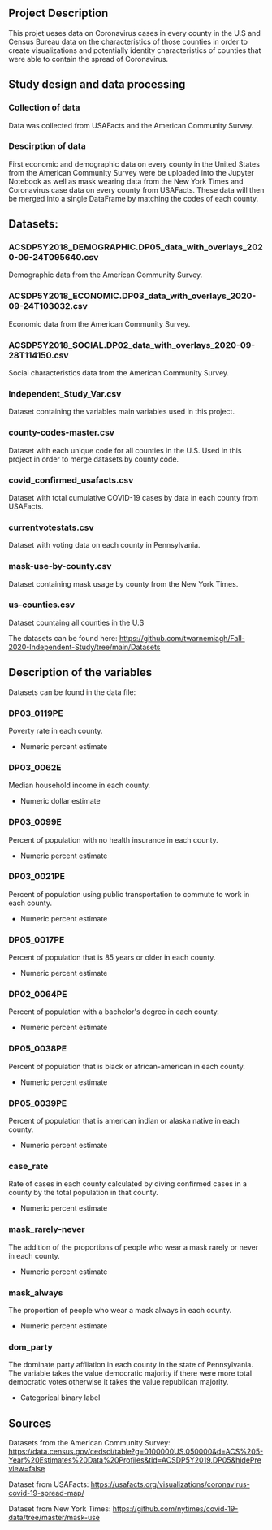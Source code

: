 ## Project Description
This projet ueses data on Coronavirus cases in every county in the U.S and Census Bureau data on the characteristics of those counties in order to create visualizations and potentially identity characteristics of counties that were able to contain the spread of Coronavirus. 


## Study design and data processing

### Collection of data
Data was collected from USAFacts and the American Community Survey.

### Descirption of data
First economic and demographic data on every county in the United States from the American Community Survey were be uploaded into the Jupyter Notebook as well as mask wearing data from the New York Times and Coronavirus case data on every county from USAFacts. These data will then be merged into a single DataFrame by matching the codes of each county. 

## Datasets:

### ACSDP5Y2018_DEMOGRAPHIC.DP05_data_with_overlays_2020-09-24T095640.csv
Demographic data from the American Community Survey.

### ACSDP5Y2018_ECONOMIC.DP03_data_with_overlays_2020-09-24T103032.csv
Economic data from the American Community Survey.

### ACSDP5Y2018_SOCIAL.DP02_data_with_overlays_2020-09-28T114150.csv
Social characteristics data from the American Community Survey.

### Independent_Study_Var.csv
Dataset containing the variables main variables used in this project.

### county-codes-master.csv
Dataset with each unique code for all counties in the U.S. Used in this project in order to merge datasets by county code.

### covid_confirmed_usafacts.csv
Dataset with total cumulative COVID-19 cases by data in each county from USAFacts.

### currentvotestats.csv
Dataset with voting data on each county in Pennsylvania.

### mask-use-by-county.csv
Dataset containing mask usage by county from the New York Times. 

### us-counties.csv
Dataset countaing all counties in the U.S

The datasets can be found here: 
https://github.com/twarnemiagh/Fall-2020-Independent-Study/tree/main/Datasets

## Description of the variables
Datasets can be found in the data file:

### DP03_0119PE 
Poverty rate in each county.
 - Numeric percent estimate

### DP03_0062E
Median household income in each county.
 - Numeric dollar estimate
 
### DP03_0099E
Percent of population with no health insurance in each county.
 - Numeric percent estimate

### DP03_0021PE
Percent of population using public transportation to commute to work in each county.
 - Numeric percent estimate

### DP05_0017PE 
Percent of population that is 85 years or older in each county.
 - Numeric percent estimate

### DP02_0064PE
Percent of population with a bachelor's degree in each county.
 - Numeric percent estimate
 
### DP05_0038PE
Percent of population that is black or african-american in each county.
 - Numeric percent estimate

### DP05_0039PE
Percent of population that is american indian or alaska native in each county.
 - Numeric percent estimate
 
### case_rate
Rate of cases in each county calculated by diving confirmed cases in a county by the total population in that county.
 - Numeric percent estimate
 
### mask_rarely-never
The addition of the proportions of people who wear a mask rarely or never in each county.
 - Numeric percent estimate

### mask_always
The proportion of people who wear a mask always in each county.
 - Numeric percent estimate
 
### dom_party
The dominate party affliation in each county in the state of Pennsylvania. The variable takes the value democratic majority if there were more total democratic votes otherwise it takes the value republican majority.
 - Categorical binary label
 


## Sources
Datasets from the American Community Survey: 
https://data.census.gov/cedsci/table?g=0100000US.050000&d=ACS%205-Year%20Estimates%20Data%20Profiles&tid=ACSDP5Y2019.DP05&hidePreview=false

Dataset from USAFacts: 
https://usafacts.org/visualizations/coronavirus-covid-19-spread-map/

Dataset from New York Times:
https://github.com/nytimes/covid-19-data/tree/master/mask-use

